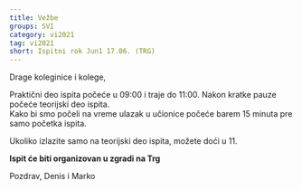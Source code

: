 ```yaml
---
title: Vežbe 
groups: SVI
category: vi2021
tag: vi2021
short: Ispitni rok Jun1 17.06. (TRG)
---
```

Drage koleginice i kolege,

Praktični deo ispita počeće u 09:00 i traje do 11:00. Nakon kratke pauze počeće teorijski deo ispita.  
Kako bi smo počeli na vreme ulazak u učionice počeće barem 15 minuta pre samo početka ispita.  

Ukoliko izlazite samo na teorijski deo ispita, možete doći u 11.

**Ispit će biti organizovan u zgradi na Trg**

Pozdrav,
Denis i Marko

